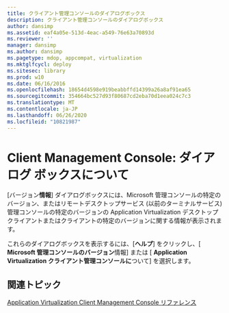 ```yaml
---
title: クライアント管理コンソールのダイアログボックス
description: クライアント管理コンソールのダイアログボックス
author: dansimp
ms.assetid: eaf4a05e-513d-4eac-a549-76e63a70893d
ms.reviewer: ''
manager: dansimp
ms.author: dansimp
ms.pagetype: mdop, appcompat, virtualization
ms.mktglfcycl: deploy
ms.sitesec: library
ms.prod: w10
ms.date: 06/16/2016
ms.openlocfilehash: 18654d4598e919beabbffd14399a26a8af91ea65
ms.sourcegitcommit: 354664bc527d93f80687cd2eba70d1eea024c7c3
ms.translationtype: MT
ms.contentlocale: ja-JP
ms.lasthandoff: 06/26/2020
ms.locfileid: "10821987"
---
```

# Client Management Console: ダイアログ ボックスについて


[バージョン**情報**] ダイアログボックスには、Microsoft 管理コンソールの特定のバージョン、またはリモートデスクトップサービス (以前のターミナルサービス) 管理コンソールの特定のバージョンの Application Virtualization デスクトップクライアントまたはクライアントの特定のバージョンに関する情報が表示されます。

これらのダイアログボックスを表示するには、[**ヘルプ**] をクリックし、[ **Microsoft 管理コンソールのバージョン**情報] または [ **Application Virtualization クライアント管理コンソールに**ついて] を選択します。

## 関連トピック


[Application Virtualization Client Management Console リファレンス](application-virtualization-client-management-console-reference.md)

 

 





